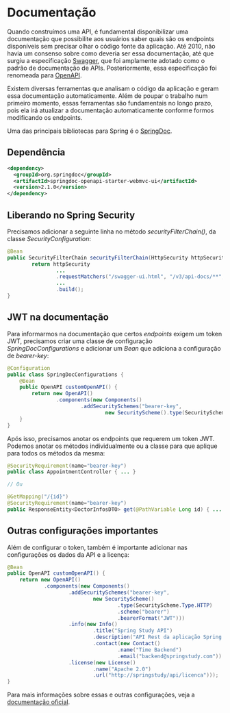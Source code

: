 # Documentação

Quando construímos uma API, é fundamental disponibilizar uma documentação que possibilite aos usuários saber quais
são os endpoints disponíveis sem precisar olhar o código fonte da aplicação. Até 2010, não havia um consenso sobre
como deveria ser essa documentação, até que surgiu a especificação [Swagger](https://swagger.io/), que foi
amplamente adotado como o padrão de documentação de APIs. Posteriormente, essa especificação foi renomeada para 
[OpenAPI](https://www.openapis.org/).

Existem diversas ferramentas que analisam o código da aplicação e geram essa documentação automaticamente. Além de
poupar o trabalho num primeiro momento, essas ferramentas são fundamentais no longo prazo, pois ela irá atualizar 
a documentação automaticamente conforme formos modificando os endpoints.

Uma das principais bibliotecas para Spring é o [SpringDoc](https://springdoc.org/).

## Dependência

```XML
<dependency>
  <groupId>org.springdoc</groupId>
  <artifactId>springdoc-openapi-starter-webmvc-ui</artifactId>
  <version>2.1.0</version>
</dependency>
```

## Liberando no Spring Security

Precisamos adicionar a seguinte linha no método _securityFilterChain()_, da classe _SecurityConfiguration_:

```Java
@Bean
public SecurityFilterChain securityFilterChain(HttpSecurity httpSecurity) throws Exception {
        return httpSecurity
                ...
                .requestMatchers("/swagger-ui.html", "/v3/api-docs/**", "/swagger-ui/**").permitAll() // SpringDoc  
                ...
                .build();
}
```

## JWT na documentação

Para informarmos na documentação que certos _endpoints_ exigem um token JWT, precisamos criar uma classe de configuração
_SpringDocConfigurations_ e adicionar um _Bean_ que adiciona a configuração de _bearer-key_:

```Java
@Configuration
public class SpringDocConfigurations {
    @Bean
    public OpenAPI customOpenAPI() {
        return new OpenAPI()
                .components(new Components()
                        .addSecuritySchemes("bearer-key",
                                new SecurityScheme().type(SecurityScheme.Type.HTTP).scheme("bearer").bearerFormat("JWT")));
    }
}
```

Após isso, precisamos anotar os endpoints que requerem um token JWT. Podemos anotar os métodos individualmente ou a 
classe para que aplique para todos os métodos da mesma:

```Java
@SecurityRequirement(name="bearer-key")
public class AppointmentController { ... }

// Ou

@GetMapping("/{id}")
@SecurityRequirement(name="bearer-key")
public ResponseEntity<DoctorInfosDTO> get(@PathVariable Long id) { ... }
```

## Outras configurações importantes

Além de configurar o token, também é importante adicionar nas configurações os dados da API e a licença:

```Java
@Bean
public OpenAPI customOpenAPI() {
    return new OpenAPI()
            .components(new Components()
                    .addSecuritySchemes("bearer-key",
                            new SecurityScheme()
                                    .type(SecurityScheme.Type.HTTP)
                                    .scheme("bearer")
                                    .bearerFormat("JWT")))
                    .info(new Info()
                            .title("Spring Study API")
                            .description("API Rest da aplicação Spring Study, contendo as funcionalidades de CRUD de médicos e de pacientes, além de agendamento e cancelamento de consultas")
                            .contact(new Contact()
                                    .name("Time Backend")
                                    .email("backend@springstudy.com"))
                    .license(new License()
                            .name("Apache 2.0")
                            .url("http://springstudy/api/licenca")));
}
```

Para mais informações sobre essas e outras configurações, veja a 
[documentação oficial](https://spec.openapis.org/oas/latest.html#schema).